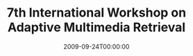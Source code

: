 ---
acronym: AMR-2009
date: '2009-09-24T00:00:00'
ext_url: http://cabrillo.lsi.uned.es/nlp/amr2009/
location: Madrid, Spain
submission_date: '2009-07-20T00:00:00'
title: 7th International Workshop on Adaptive Multimedia Retrieval
---